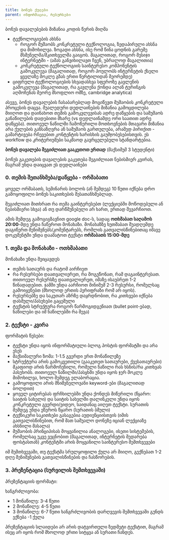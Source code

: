 ```yaml
---
title: ბონუს ქულები
parent: ინფორმაცია, რესურსები
---
```



ბონუს დავალებების მიზანია კოდის წერის მიღმა 
- ტექნოლოგიების ახსნა
	+ როგორ მუშაობს კონკრეტული ტექნოლოგია, ზედაპირული ახსნა და მიმოხილვა. ზოგადი ახსნა, ისე რომ წინა ცოდნის გარეშე მსმენელმა/მკითხველმა გაიგოს. მაგალითად, როგორ მესიჯი ინტერნეტში - (ამას განვიხილავთ ჩვენ, უბრალოდ მაგალითია)
	+ კონკრეტული ტექნოლოგიის საინტერესო კომპონენტის გამოკვლევა (მაგალითად, როგორ პოულობს ინტერნეტის ქსელი ყველაზე მოკლე გზას ერთი წერტილიდან მეორემდე)
- ციფრული ტექნოლოგიების სხვადასხვა სფეროზე გავლენის გამოკვლევა (მაგალითად, რა გავლენა ქონდა ალან ტურინგის აღმოჩენას მეორე მსოფლიო ომზე, cambridge analytica)

ასევე, ბონუს დავალების ჩასაბარებლად მოგიწევთ მუშაობის კონკრეტული პროცესის დაცვა. შუალედური დედლაინების მიზანია გამოცდილება მიიღოთ და დაინახოთ თემის გამოკვლევისას ადრე დაწყების და სამუშაოს განაწილების დადებითი მხარე (vs დედლაინამდე ორი საათით ადრე დაწყება). თითოეულ ნაწილში ჩამოწერილი მოთხოვნების მთავარი მიზანია არა ქულების განსაზღვრა ან სამუშაოს გართულება, არამედ პირიქით - გამარტივება რჩევებით კონტენტის ხარისხის გაუმჯობესებისთვის. ეს workflow და კრიტერიუმები საკმაოდ გავრცელებული სტანდარტებია.

**ბონუს დავალება შეგიძლიათ გააკეთოთ ერთად** (მაქსიმუმ 3 სტუდენტი)

ბონუს გაკეთების დავალების გაკეთება შეგიძლიათ ნებისმიერ კვირას, მაგრამ უნდა დაიცვათ ეს დედლაინები


### 0. თემის შეთანხმება/დაწყება - ორშაბათი
ყოველ ორშაბათს, სემინარის ბოლოს (ან შემდეგ) 10 წუთი იქნება დრო გამოყოფილი ბონუს საკითხების შესათანხმებლად.

შეგიძლიათ მითხრათ რა თემა გაინტერესებთ (ლექციებში მოწოდებული ან ნებისმიერი სხვა) ან თუ დარწმუნებული არ ხართ, ერთად შევარჩიოთ. 

ამის შემდეგ გამოგიგზავნით google doc-ს, სადაც **ოთხშაბათ საღამოს 20:00**-მდე უნდა ჩაწეროთ მონახაზი. მონახაზზე ხუთშაბათ შუადღემდე დაგიწერთ შენიშვნებს/კომენტარებს, რომლის გათვალისწინებითაც იმავე დოკუმენტში უნდა დაამატოთ ტექსტი **ორშაბათს 15:00-მდე**

### 1. თემა და მონახაზი - ოთხშაბათი
მონახაზი უნდა შეიცავდეს
- თემის სათაურს და რატომ აირჩიეთ
- რა რესურსები დაათვალიერეთ, რა მოგეწონათ, რამ დაგაინტერესათ. თითოეულ რესურსზე დაათვალიერეთ, იმაზე ისაუბრეთ 1-2 წინადადებით. ჯამში უნდა აარჩიოთ მინიმუმ 2-3 რესურსი, რომელსაც გამოიყენებთ (მხოლოდ ერთის პერიფრაზი რომ არ იყოს).
- რესურსებზე და საკუთარ აზრზე დაყრდნობით, რა კითხვები იქნება დასმული/პასუხები გაცემული
- ტექსტის სტრუქტურა როგორ წარმოგიდგენიათ (bullet point-ებად, ნაწილები და იმ ნაწილებში რა შევა)

### 2. ტექსტი - კვირა
ფორმატის წესები:
- ტექსტი უნდა იყოს ინფორმატიული ბლოგ პოსტის ფორმატში და არა ესეს
- მაქსიმალური ზომა: 1-1.5 გვერდი ერთ მონაწილეზე
- სტრუქტურა არის გამოკვეთილი (გააკეთეთ სათაურები, ქვესათაურები)
მკაფიოდ არის წარმოჩენილი, რომელი ნაწილი რას ხსნის/რა კითხვას პასუხობს. თითოეულ ნაწილში/პასყხში უნდა იყოს ჯერ მოკლე მიმოხილვა, ხოლო შემდეგ ელაბორაცია.
- გამოყოფილი არის მნიშვნელოვანი keyword-ები (მაგალითად ბოლდით) 
- ყოველ ციტირებას ფრჩხილებში უნდა ქონდეს მიწერილი (წყარო: საიტის სახელი) და საიტის სახელში დალინკული უნდა იყოს კონკრეტული გვერდი/ვიდეო, საიდანაც აიღეთ ტექსტი. სურათის შემდეგ უნდა ეწეროს წყარო (სურათის ბმული)
- ტექნიკური საკითხები გასაგებია აუდიენციისთვის (იმის გათვალისწინებით, რომ მათ საშუალო დონეზე იციან ლექციაზე ახსნილი მასალა)
- მუშაობის პრინციპისას მოყვანილია ანალოგები, ისეთი სისტემების, რომელსაც უკვე ვეცნობით (მაგალითად, ინტერნეტის შედარება ფოსტასთან)
კონტენტში არის მოყვანილი საინტერესო შემთხვევები


იმ შემთხვევაში, თუ ტექსტმა სრულყოფილი ქულა არ მიიღო, გექნებათ 1-2 დღე შენიშვნების გათვალისწინების და ჩასწორების.

### 3. პრეზენტაცია (სურვილის შემთხვევაში)
პრეზენტაციის ფორმატი:

ხანგრძლივობა:
- 1 მონაწილე: 3-4 წუთი
- 2 მონაწილე: 4-5 წუთი
- 3 მონაწილე: 6-7 წუთი
ხანგრძლივობის დარღვევის შემთხვევაში გუნდს ექნება -1 ქულა

პრეზენტაციის სლაიდები არ არის დატვირთული ზედმეტი ტექსტით, მაგრამ ისეც არ იყოს რომ მხოლოდ ერთი სიტყვა ან სურათი ჩანდეს.







